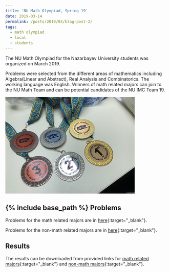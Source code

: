 ```yaml
---
title: 'NU Math Olympiad, Spring 19'
date: 2019-03-14
permalink: /posts/2019/03/blog-post-2/
tags:
  - math olympiad
  - local
  - students
---
```


The NU Math Olympiad for the Nazarbayev University students was organized on March 2019.

Problems were selected from the different areas of mathematics including Algebra(Linear and Abstract), Real Analysis and Combinatorics. The working language was English. 
Winners of math related majors can join to the NU Math Team and can be potential candidates of the NU IMC Team 19.
 
![alt text](/files/posts/NU_Math_Olympiad/Medals.png "NU Math Olympiad Medals")
 
	 
{% include base_path %}
Problems
-------

Problems for the math related majors are in [here](/files/posts/NU_Math_Olympiad/NU_olympiad_Spring19.pdf){:target="_blank"}.

Problems for the non-math related majors are in [here](/files/posts/NU_Math_Olympiad/Non_math_olympiad_NU_Spring19.pdf){:target="_blank"}.

Results
------
The results can be downloaded from provided links for [math related majors](/files/posts/NU_Math_Olympiad/Results_Math.pdf){:target="_blank"} and [non-math majors](/files/posts/NU_Math_Olympiad/Results_Non_math.pdf){:target="_blank"}.

